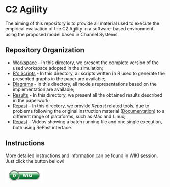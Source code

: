 # C2 Agility

The aiming of this repository is to provide all material used to execute the empirical evaluation of the C2 Agility in a software-based environment using the proposed model based in Channel Systems.

## Repository Organization

- [Workspace](https://github.com/junieramorim/C2Agility/tree/main/source) - In this directory, we present the complete version of the used workspace adopted in the simulation;
- [R's Scripts](https://github.com/junieramorim/C2Agility/tree/main/R) - In this directory, all scripts written in R used to generate the presented graphs in the paper are available;
- [Diagrams](https://github.com/junieramorim/C2Agility/tree/main/diagrams) - In this directory, all models representations based on the implementation are available;
- [Results](https://github.com/junieramorim/C2Agility/tree/main/results) - In this directory, we present all the obtained results described in the paperwork;
- [Repast](https://github.com/junieramorim/C2Agility/tree/main/tools/Eclipse%2BRepast) - In this directory, we provide _Repast_ related tools, due to problems following the original instruction material ([Documentation](https://repast.github.io/)) to a different range of plataforms, such as Mac and Linux;
- [Repast](https://github.com/junieramorim/C2Agility/videos) - Videos showing a batch running file and one single execution, both using RePast interface.


## Instructions

More detailed instructions and information can be found in WIKI session. Just click the button bellow!

[![button](icon.jpg)](https://github.com/junieramorim/C2Agility/wiki)
